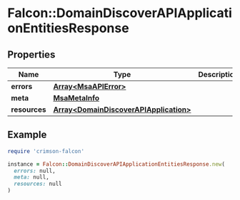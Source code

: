 # Falcon::DomainDiscoverAPIApplicationEntitiesResponse

## Properties

| Name | Type | Description | Notes |
| ---- | ---- | ----------- | ----- |
| **errors** | [**Array&lt;MsaAPIError&gt;**](MsaAPIError.md) |  | [optional] |
| **meta** | [**MsaMetaInfo**](MsaMetaInfo.md) |  |  |
| **resources** | [**Array&lt;DomainDiscoverAPIApplication&gt;**](DomainDiscoverAPIApplication.md) |  |  |

## Example

```ruby
require 'crimson-falcon'

instance = Falcon::DomainDiscoverAPIApplicationEntitiesResponse.new(
  errors: null,
  meta: null,
  resources: null
)
```

